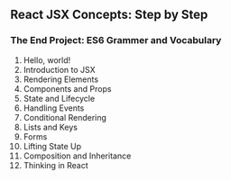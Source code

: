 ## React JSX Concepts: Step by Step
### The End Project: ES6 Grammer and Vocabulary

  1. Hello, world!
  2. Introduction to JSX
  3. Rendering Elements
  4. Components and Props
  5. State and Lifecycle
  6. Handling Events
  7. Conditional Rendering
  8. Lists and Keys
  9. Forms
  10. Lifting State Up
  11. Composition and Inheritance
  12. Thinking in React
  
